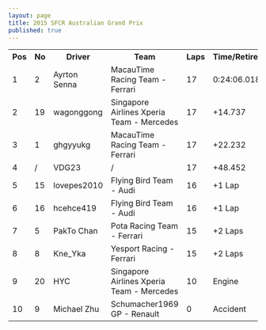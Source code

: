 ```yaml
---
layout: page
title: 2015 SFCR Australian Grand Prix
published: true
---
```


<font size="2">
<table>
  <tr>
    <th>Pos</th>
    <th>No</th>
    <th>Driver</th>
    <th>Team</th>
    <th>Laps</th>
    <th>Time/Retired</th>
    <th>Grid</th>
  </tr>
  <tr>
    <td>1</td>
    <td>2</td>
    <td>Ayrton Senna</td>
    <td>MacauTime Racing Team - Ferrari</td>
    <td>17</td>
    <td>0:24:06.018</td>
    <td>3</td>
  </tr>
  <tr>
    <td>2</td>
    <td>19</td>
    <td>wagonggong</td>
    <td>Singapore Airlines Xperia Team - Mercedes</td>
    <td>17</td>
    <td>+14.737</td>
    <td>4</td>
  </tr>
  <tr>
    <td>3</td>
    <td>1</td>
    <td>ghgyyukg</td>
    <td>MacauTime Racing Team - Ferrari</td>
    <td>17</td>
    <td>+22.232</td>
    <td>1</td>
  </tr>
  <tr>
    <td>4</td>
    <td>/</td>
    <td>VDG23</td>
    <td>/</td>
    <td>17</td>
    <td>+48.452</td>
    <td>10</td>
  </tr>
  <tr>
    <td>5</td>
    <td>15</td>
    <td>lovepes2010</td>
    <td>Flying Bird Team - Audi</td>
    <td>16</td>
    <td>+1 Lap</td>
    <td>2</td>
  </tr>
  <tr>
    <td>6</td>
    <td>16</td>
    <td>hcehce419</td>
    <td>Flying Bird Team - Audi</td>
    <td>16</td>
    <td>+1 Lap</td>
    <td>6</td>
  </tr>
  <tr>
    <td>7</td>
    <td>5</td>
    <td>PakTo Chan</td>
    <td>Pota Racing Team - Ferrari</td>
    <td>15</td>
    <td>+2 Laps</td>
    <td>5</td>
  </tr>
  <tr>
    <td>8</td>
    <td>8</td>
    <td>Kne_Yka</td>
    <td>Yesport Racing - Ferrari</td>
    <td>15</td>
    <td>+2 Laps</td>
    <td>9</td>
  </tr>
  <tr>
    <td>9</td>
    <td>20</td>
    <td>HYC</td>
    <td>Singapore Airlines Xperia Team - Mercedes</td>
    <td>10</td>
    <td>Engine</td>
    <td>8</td>
  </tr>
  <tr>
    <td>10</td>
    <td>9</td>
    <td>Michael Zhu</td>
    <td>Schumacher1969 GP - Renault</td>
    <td>0</td>
    <td>Accident</td>
    <td>7</td>
  </tr>
</table>
</font>